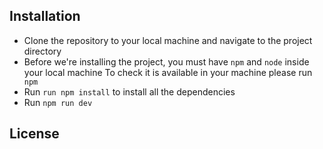## Installation
- Clone the repository to your local machine and navigate to the project directory
- Before we're installing the project, you must have `npm` and `node` inside your local machine To check it is available
  in your machine please run ` npm`
- Run `run npm install` to install all the dependencies
- Run `npm run dev`

## License
 
 
